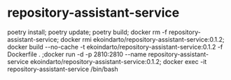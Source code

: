 # repository-assistant-service

poetry install; poetry update; poetry build; docker rm -f repository-assistant-service; docker rmi ekoindarto/repository-assistant-service:0.1.2;  docker build --no-cache -t ekoindarto/repository-assistant-service:0.1.2 -f Dockerfile . ;docker run -d -p 2810:2810 --name repository-assistant-service ekoindarto/repository-assistant-service:0.1.2; docker exec -it repository-assistant-service /bin/bash
